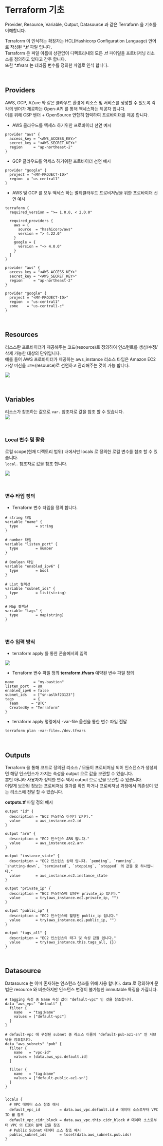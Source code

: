 # Terraform 기초

Provider, Resource, Variable, Output, Datasource 과 같은 Terraform 을 기초를 이해합니다.

Terraform 이 인식하는 확장자는 HCL(Hashicorp Configuration Language) 언어로 작성된 *.tf 파일 입니다.  
Terraform 은 파일 이름에 상관없이 디렉토리내의 모든 .tf 파이일을 프로비저닝 리소스를 정의하고 있다고 간주 합니다.    
또한 *.tfvars 는 테라폼 변수를 정의한 파일로 인식 합니다.

<br>

## Providers

AWS, GCP, AZure 와 같은 클라우드 환경에 리소스 및 서비스를 생성할 수 있도록 각각의 벤더가 제공하는 Open-API 를 통해 액세스하는 제공자 입니다.  
이를 위해 CSP 벤더 + OpenSource 연합히 협력하여 프로바이더를 제공 합니다.

- AWS 클라우드를 액세스 하기위한 프로바이더 선언 예시

```hcl
provider "aws" {
  access_key = "<AWS_ACCESS_KEY>"
  secret_key = "<AWS_SECRET_KEY>"
  region     = "ap-northeast-2"
}
```

- GCP 클라우드를 액세스 하기위한 프로바이더 선언 예시

```hcl
provider "google" {
  project = "<MY-PROJECT-ID>"
  region  = "us-central1"
}
```

- AWS 및 GCP 를 모두 액세스 하는 멀티클라우드 프로비저닝을 위한 프로바이더 선언 예시

```hcl
terraform {
  required_version = ">= 1.0.0, < 2.0.0"

  required_providers {
    aws = {
      source  = "hashicorp/aws"
      version = "> 4.22.0"
    }
    google = {
      version = "~> 4.0.0"
    }
  }
}

provider "aws" {
  access_key = "<AWS_ACCESS_KEY>"
  secret_key = "<AWS_SECRET_KEY>"
  region     = "ap-northeast-2"
}

provider "google" {
  project = "<MY-PROJECT-ID>"
  region  = "us-central1"
  zone    = "us-central1-c"
}
```

<br>

## Resources

리소스란 프로바이더가 제공해주는 코드(resource)로 정의하여 인스턴트를 생성/수정/삭제 가능한 대상의 단위입니다.  
예를 들어 AWS 프로바이더가 제공하는 aws_instance 리소스 타입은 Amazon EC2 가상 머신을 코드(resource)로 선언하고 관리해주는 것이 가능 합니다.

![](../images/img_6.png)


<br>

## Variables

리소스가 참조하는 값으로 `var.` 참조자로 값을 참조 할 수 있습니다.  
![](../images/img_8.png)

<br>

### Local 변수 및 활용

로컬 scope(현재 디렉토리 범위) 내에서만 locals 로 정의한 로컬 변수를 참조 할 수 있습니다.  
`local.` 참조자로 값을 참조 합니다.

![](../images/img_7.png)

<br>

### 변수 타입 정의

- Terraform 변수 타입을 정의 합니다.

```
# string 타입
variable "name" {
  type        = string 
}

# number 타입 
variable "listen_port" {
  type        = number
}

# Boolean 타입 
variable "enabled_ipv6" {
  type        = bool
}

# List 컬렉션
variable "subnet_ids" {
  type        = list(string)  
}

# Map 컬렉션
variable "tags" {
  type        = map(string) 
}

```

<br>

### 변수 입력 방식

- terraform apply 를 통한 콘솔에서의 입력

![](../images/img_9.png)

- Terraform 변수 파일 정의
  **terraform.tfvars** 예약된 변수 파일 정의

```hcl
name         = "my-bastion"
listen_port  = 80
enabled_ipv6 = false
subnet_ids   = ["sn-aslkf23123"]
tags         = {
  Team      = "BTC"
  CreatedBy = "Terraform"
}
```

- terraform apply 명령에서 -var-file 옵션을 통한 변수 파일 전달

```
terraform plan -var-file=./dev.tfvars
```

<br>

## Outputs

Terraform 을 통해 코드로 정의된 리소스 / 모듈이 프로비저닝 되어 인스턴스가 생성되면 해당 인스턴스가 가지는 속성을 output 으로 값을 보관할 수 있습니다.  
뿐만 아니라 사용자가 정의한 변수 역시 output 으로 값을 보관할 수 있습니다.    
이렇게 보관된 정보는 프로비저닝 결과를 확인 하거나 프로비저닝 과정에서 의존성이 있는 리소스에 전달 할 수 있습니다.

**outputs.tf** 파일 정의 예시

```hcl
output "id" {
  description = "EC2 인스턴스 아이디 입니다."
  value       = aws_instance.ec2.id
}

output "arn" {
  description = "EC2 인스턴스 ARN 입니다."
  value       = aws_instance.ec2.arn
}

output "instance_state" {
  description = "EC2 인스턴스 상태 입니다. `pending`, `running`, `shutting-down`, `terminated`, `stopping`, `stopped` 의 값들 중 하나입니다."
  value       = aws_instance.ec2.instance_state
}

output "private_ip" {
  description = "EC2 인스턴스에 할당된 private_ip 입니다."
  value       = try(aws_instance.ec2.private_ip, "")
}

output "public_ip" {
  description = "EC2 인스턴스에 할당된 public_ip 입니다."
  value       = try(aws_instance.ec2.public_ip, "")
}

output "tags_all" {
  description = "EC2 인스턴스의 태그 및 속성 값들 입니다."
  value       = try(aws_instance.this.tags_all, {})
}

```

<br>

## Datasource

Datasource 는 이미 존재하는 인스턴스 참조를 위해 사용 합니다. data 로 정의하며 문법은 resource 와 비슷하지만 인스턴스 변경이 불가능한 immutable 특징을 가집니다.

```hcl
# tagging 속성 중 Name 속성 값이 "default-vpc" 인 것을 참조합니다.  
data "aws_vpc" "default" {
  filter {
    name   = "tag:Name"
    values = ["default-vpc"]
  }
}

# default-vpc 에 구성된 subnet 중 리소스 이름이 "default-pub-az1-sn" 인 서브넷을 참조합니다.   
data "aws_subnets" "pub" {
  filter {
    name   = "vpc-id"
    values = [data.aws_vpc.default.id]
  }

  filter {
    name   = "tag:Name"
    values = ["default-public-az1-sn"]
  }
}


locals {
  # VPC 데이터 소스 참조 예시 
  default_vpc_id         = data.aws_vpc.default.id # 데이터 소스로부터 VPC ID 를 참조 
  default_vpc_cidr_block = data.aws_vpc.this.cidr_block # 데이터 소스로부터 VPC 의 CIDR 블럭 값을 참조
  # Public Subnet 데이터 소스 참조 예시 
  public_subnet_ids      = toset(data.aws_subnets.pub.ids)
}
```

